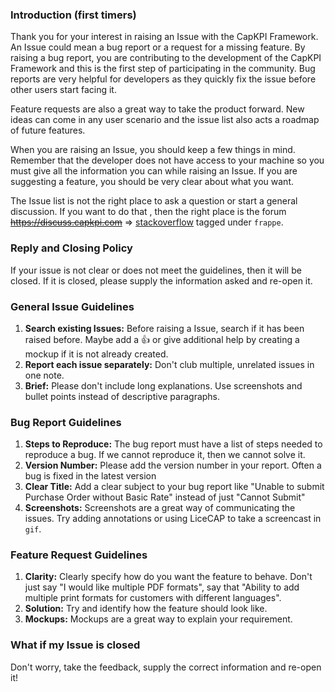### Introduction (first timers)

Thank you for your interest in raising an Issue with the CapKPI Framework. An Issue could mean a bug report or a request for a missing feature. By raising a bug report, you are contributing to the development of the CapKPI Framework and this is the first step of participating in the community. Bug reports are very helpful for developers as they quickly fix the issue before other users start facing it.

Feature requests are also a great way to take the product forward. New ideas can come in any user scenario and the issue list also acts a roadmap of future features.

When you are raising an Issue, you should keep a few things in mind. Remember that the developer does not have access to your machine so you must give all the information you can while raising an Issue. If you are suggesting a feature, you should be very clear about what you want.

The Issue list is not the right place to ask a question or start a general discussion. If you want to do that , then the right place is the forum ~~<https://discuss.capkpi.com>~~ => [stackoverflow](https://stackoverflow.com/questions/tagged/frappe) tagged under `frappe`.

### Reply and Closing Policy

If your issue is not clear or does not meet the guidelines, then it will be closed. If it is closed, please supply the information asked and re-open it.

### General Issue Guidelines

1. **Search existing Issues:** Before raising a Issue, search if it has been raised before. Maybe add a 👍 or give additional help by creating a mockup if it is not already created.
2. **Report each issue separately:** Don't club multiple, unrelated issues in one note.
3. **Brief:** Please don't include long explanations. Use screenshots and bullet points instead of descriptive paragraphs.

### Bug Report Guidelines

1. **Steps to Reproduce:** The bug report must have a list of steps needed to reproduce a bug. If we cannot reproduce it, then we cannot solve it.
1. **Version Number:** Please add the version number in your report. Often a bug is fixed in the latest version
1. **Clear Title:** Add a clear subject to your bug report like "Unable to submit Purchase Order without Basic Rate" instead of just "Cannot Submit"
1. **Screenshots:** Screenshots are a great way of communicating the issues. Try adding annotations or using LiceCAP to take a screencast in `gif`.

### Feature Request Guidelines

1. **Clarity:** Clearly specify how do you want the feature to behave. Don't just say "I would like multiple PDF formats", say that "Ability to add multiple print formats for customers with different languages".
1. **Solution:** Try and identify how the feature should look like.
1. **Mockups:** Mockups are a great way to explain your requirement.

### What if my Issue is closed

Don't worry, take the feedback, supply the correct information and re-open it!
